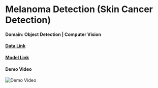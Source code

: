 # Melanoma Detection (Skin Cancer Detection)

#### Domain: Object Detection | Computer Vision

#### [Data Link](https://drive.google.com/file/d/1tco9WTg0yZ6-Y0tQ5pFPR4vAzZ63Yd9d/view?usp=drive_link)
#### [Model Link](https://drive.google.com/file/d/1XZeJmq7pE4X5r8tQDYPZpBx4P21b_oug/view?usp=drive_link)

#### Demo Video
![Demo Video](https://github.com/mykeysid10/Melanoma-Detection/assets/70707011/b2e01661-6ddd-47ba-bf60-86f16fbd8022) 


